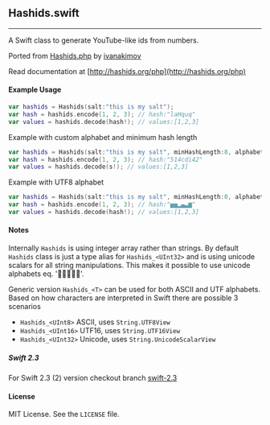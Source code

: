 ## Hashids.swift
----
A Swift class to generate YouTube-like ids from numbers.

Ported from [Hashids.php](https://github.com/ivanakimov/hashids.php) by [ivanakimov](https://github.com/ivanakimov)

Read documentation at [http://hashids.org/php](http://hashids.org/php)

#### Example Usage
```swift
var hashids = Hashids(salt:"this is my salt");
var hash = hashids.encode(1, 2, 3); // hash:"laHquq"
var values = hashids.decode(hash!); // values:[1,2,3]
```
Example with custom alphabet and minimum hash length
```swift
var hashids = Hashids(salt:"this is my salt", minHashLength:8, alphabet:"abcdefghij1234567890");
var hash = hashids.encode(1, 2, 3); // hash:"514cdi42"
var values = hashids.decode(s!); // values:[1,2,3]
```
Example with UTF8 alphabet 
```swift
var hashids = Hashids(salt:"this is my salt", minHashLength:0, alphabet:"▁▂▃▄▅▆▇█");
var hash = hashids.encode(1, 2, 3); // hash:"▅▅▂▄▃▆"
var values = hashids.decode(hash!); // values:[1,2,3]
```

#### Notes
Internally ```Hashids``` is using integer array rather than strings. 
By default ```Hashids``` class is just a type alias for ```Hashids_<UInt32>``` and is using unicode scalars for all string manipulations. This makes it possible to use unicode alphabets eq. ':hatched_chick::pig::cat::dog::mouse:'.

Generic version ```Hashids_<T>``` can be used for both ASCII and UTF alphabets. Based on how characters are interpreted in Swift there are possible 3 scenarios
* ```Hashids_<UInt8>``` ASCII, uses ```String.UTF8View```
* ```Hashids_<UInt16>``` UTF16, uses ```String.UTF16View```
* ```Hashids_<UInt32>``` Unicode, uses ```String.UnicodeScalarView```

##### Swift 2.3
For Swift 2.3 (2) version checkout branch [swift-2.3](https://github.com/malczak/hashids/tree/swift-2.3)

#### License

MIT License. See the `LICENSE` file.
